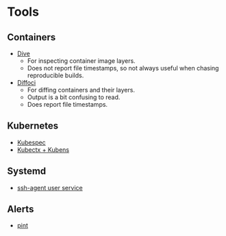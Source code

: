 # Tools

## Containers

- [Dive](https://github.com/wagoodman/dive/)
    - For inspecting container image layers.
    - Does not report file timestamps, so not always useful when chasing reproducible builds.
- [Diffoci](https://github.com/reproducible-containers/diffoci)
    - For diffing containers and their layers.
    - Output is a bit confusing to read.
    - Does report file timestamps.

## Kubernetes

- [Kubespec](https://kubespec.dev/)
- [Kubectx + Kubens](https://github.com/ahmetb/kubectx)

## Systemd

- [ssh-agent user service](https://unix.stackexchange.com/a/390631)

## Alerts

- [pint](https://cloudflare.github.io/pint/)
